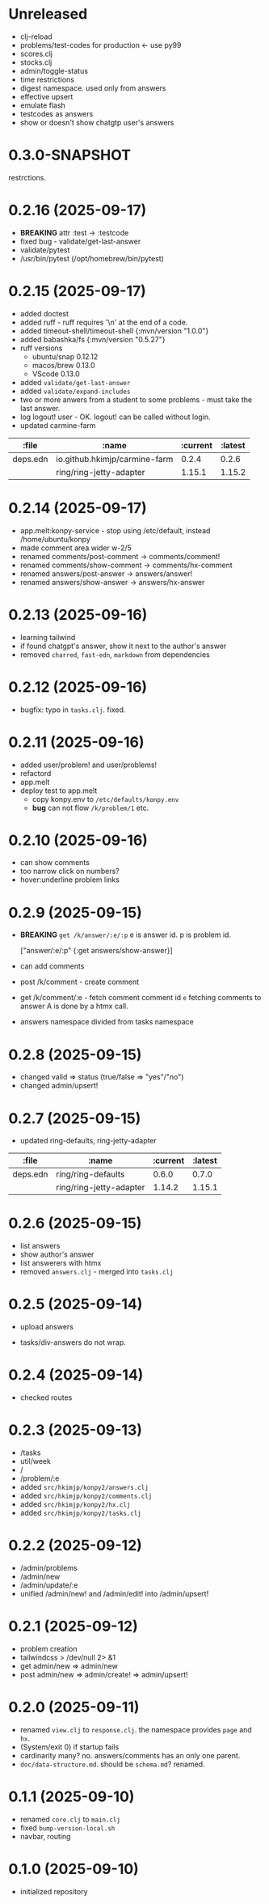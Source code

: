 # Unreleased

* clj-reload
* problems/test-codes for production <- use py99
* scores.clj
* stocks.clj
* admin/toggle-status
* time restrictions
* digest namespace. used only from answers
* effective upsert
* emulate flash
* testcodes as answers
* show or doesn't show chatgtp user's answers

# 0.3.0-SNAPSHOT

restrctions.

# 0.2.16 (2025-09-17)

- **BREAKING** attr :test -> :testcode
- fixed bug - validate/get-last-answer
- validate/pytest
- /usr/bin/pytest (/opt/homebrew/bin/pytest)

# 0.2.15 (2025-09-17)

- added doctest
- added ruff - ruff requires '\n' at the end of a code.
- added timeout-shell/timeout-shell {:mvn/version "1.0.0"}
- added babashka/fs {:mvn/version "0.5.27"}
- ruff versions
    - ubuntu/snap 0.12.12
    - macos/brew 0.13.0
    - VScode 0.13.0
- added `validate/get-last-answer`
- added `validate/expand-includes`
- two or more anwers from a student to some problems - must take the last answer.
- log logout! user - OK. logout! can be called without login.
- updated carmine-farm

| :file    | :name                         | :current | :latest |
|----------|-------------------------------|----------|---------|
| deps.edn | io.github.hkimjp/carmine-farm | 0.2.4    | 0.2.6   |
|          | ring/ring-jetty-adapter       | 1.15.1   | 1.15.2  |

# 0.2.14 (2025-09-17)

- app.melt:konpy-service - stop using /etc/default, instead /home/ubuntu/konpy
- made comment area wider w-2/5
- renamed comments/post-comment -> comments/comment!
- renamed comments/show-comment -> comments/hx-comment
- renamed answers/post-answer -> answers/answer!
- renamed answers/show-answer -> answers/hx-answer

# 0.2.13 (2025-09-16)

- learning tailwind
- if found chatgpt's answer, show it next to the author's answer
- removed `charred`, `fast-edn`, `markdown` from dependencies

# 0.2.12 (2025-09-16)

- bugfix: typo in `tasks.clj`. fixed.

# 0.2.11 (2025-09-16)

- added user/problem! and user/problems!
- refactord
- app.melt
- deploy test to app.melt
    - copy konpy.env to `/etc/defaults/konpy.env`
    - **bug** can not flow `/k/problem/1` etc.

# 0.2.10 (2025-09-16)

- can show comments
- too narrow click on numbers?
- hover:underline problem links

# 0.2.9 (2025-09-15)

- **BREAKING**  `get /k/answer/:e/:p`
  e is answer id.
  p is problem id.

    ["answer/:e/:p"   {:get  answers/show-answer}]

- can add comments
- post /k/comment - create comment
- get /k/comment/:e - fetch comment comment id `e`
  fetching comments to answer A is done by a htmx call.
- answers namespace divided from tasks namespace

# 0.2.8 (2025-09-15)

- changed valid => status (true/false => "yes"/"no")
- changed admin/upsert!

# 0.2.7 (2025-09-15)

- updated ring-defaults, ring-jetty-adapter

| :file    | :name                   | :current | :latest |
|----------|-------------------------|----------|---------|
| deps.edn | ring/ring-defaults      | 0.6.0    | 0.7.0   |
|          | ring/ring-jetty-adapter | 1.14.2   | 1.15.1  |

# 0.2.6 (2025-09-15)

- list answers
- show author's answer
- list answerers with htmx
- removed `answers.clj` - merged into `tasks.clj`

# 0.2.5 (2025-09-14)

- upload answers
* tasks/div-answers do not wrap.

# 0.2.4 (2025-09-14)

- checked routes

# 0.2.3 (2025-09-13)

- /tasks
- util/week
- /
- /problem/:e
- added `src/hkimjp/konpy2/answers.clj`
- added `src/hkimjp/konpy2/comments.clj`
- added `src/hkimjp/konpy2/hx.clj`
- added `src/hkimjp/konpy2/tasks.clj`

# 0.2.2 (2025-09-12)

- /admin/problems
- /admin/new
- /admin/update/:e
- unified /admin/new! and /admin/edit! into /admin/upsert!

# 0.2.1 (2025-09-12)

- problem creation
- tailwindcss > /dev/null 2> &1
- get  admin/new => admin/new
- post admin/new => admin/create! => admin/upsert!

# 0.2.0 (2025-09-11)

- renamed `view.clj` to `response.clj`. the namespace provides `page` and `hx`.
- (System/exit 0) if startup fails
- cardinarity many? no. answers/comments has an only one parent.
- `doc/data-structure.md`. should be `schema.md`? renamed.

# 0.1.1 (2025-09-10)

- renamed `core.clj` to `main.clj`
- fixed `bump-version-local.sh`
- navbar, routing

# 0.1.0 (2025-09-10)

- initialized repository
